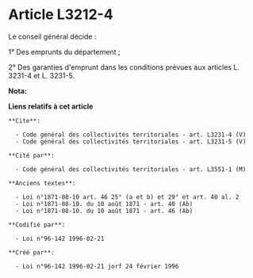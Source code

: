 # Article L3212-4

Le conseil général décide : 

1° Des emprunts du département ; 

2° Des garanties d'emprunt dans les conditions prévues aux articles L. 3231-4 et L. 3231-5.

**Nota:**



**Liens relatifs à cet article**

	**Cite**:

	  - Code général des collectivités territoriales - art. L3231-4 (V)
	  - Code général des collectivités territoriales - art. L3231-5 (V)

	**Cité par**:

	  - Code général des collectivités territoriales - art. L3551-1 (M)

	**Anciens textes**:

	  - Loi n°1871-08-10 art. 46 25° (a et b) et 29° et art. 40 al. 2
	  - Loi n°1871-08-10. du 10 août 1871 - art. 40 (Ab)
	  - Loi n°1871-08-10. du 10 août 1871 - art. 46 (Ab)

	**Codifié par**:

	  - Loi n°96-142 1996-02-21

	**Créé par**:

	  - Loi n°96-142 1996-02-21 jorf 24 février 1996
